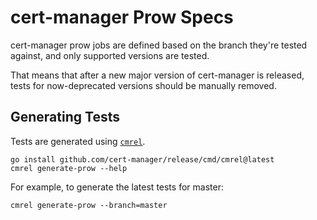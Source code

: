 # cert-manager Prow Specs

cert-manager prow jobs are defined based on the branch they're tested against, and only supported versions are tested.

That means that after a new major version of cert-manager is released, tests for now-deprecated versions should be manually
removed.

## Generating Tests

Tests are generated using [`cmrel`](https://github.com/cert-manager/release).

```console
go install github.com/cert-manager/release/cmd/cmrel@latest
cmrel generate-prow --help
```

For example, to generate the latest tests for master:

```console
cmrel generate-prow --branch=master
```

